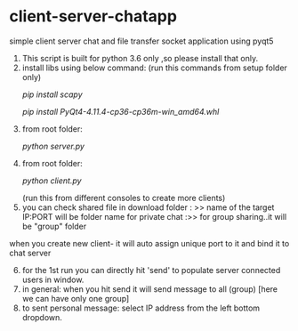 # client-server-chatapp
simple client server chat and file transfer socket application using pyqt5 

1) This script is built for python 3.6 only ,so please install that only.
2) install libs using below command: (run this commands from setup folder only)
      <p><i> pip install scapy </i></p>
      <p><i> pip install PyQt4-4.11.4-cp36-cp36m-win_amd64.whl  </i> </p>
3) from root folder: <p><i>python server.py </p></i>
4) from root folder: <p><i>python client.py  </p></i>(run this from different consoles to create more clients)
5) you can check shared file in download folder : >> name of the target IP:PORT will be folder name for private chat
                                               <span> :>> for group sharing..it will be "group" folder </span>


 when you create new client- it will auto assign unique port to it and bind it to chat server
 
 
6) for the 1st run you can directly hit 'send' to populate server connected users in window.
7) in general: when you hit send it will send message to all (group) [here we can have only one group]
8) to sent personal message: select IP address from the left bottom dropdown.
